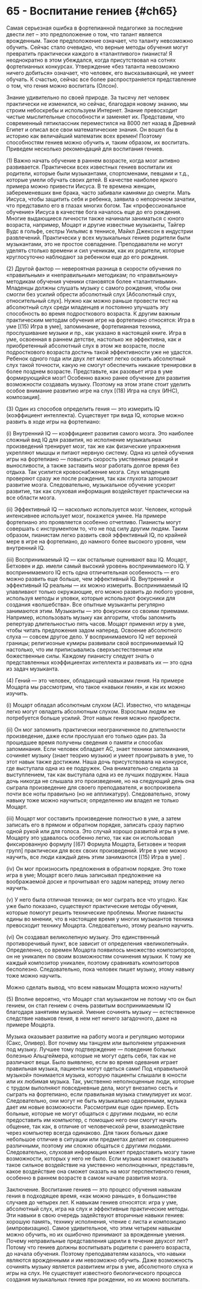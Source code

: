 # 65 - Воспитание гениев {#ch65}

Самая серьезная ошибка в фортепианной педагогике за последние двести лет – это предположение о том, что талант является врожденным. Такое предположение означает, что таланту невозможно обучить. Сейчас стало очевидно, что верные методы обучения могут превратить практически каждого в «талантливого» пианиста! Я неоднократно в этом убеждался, когда присутствовал на сотнях фортепианных конкурсах. Утверждение «без таланта невозможно ничего добиться» означает, что человек, его высказывающий, не умеет обучать. К счастью, сейчас все более распространяется представление о том, что гения можно воспитать (Олсон).

Знание удивительно по своей природе. За тысячу лет человек практически не изменился, но сейчас, благодаря новому знанию, мы строим небоскребы и используем Интернет. Знание превосходит чистые мыслительные способности и заменяет их. Представим, что современный пятиклассник переместился на 8000 лет назад в Древний Египет и описал все свои математические знания. Он вошел бы в историю как величайший математик всех времен! Поэтому способностям гениев можно обучить и, таким образом, их воспитать. Приведем несколько рекомендаций для воспитания гениев.

(1) Важно начать обучение в раннем возрасте, когда мозг активно развивается. Практически всех известных гениев воспитали их родители, которые были музыкантами, спортсменами, певцами и т.д., которые умели обучать своих детей. В качестве наиболее яркого примера можно привести Иисуса. В те времена женщин, забеременевших вне брака, часто забивали камнями до смерти. Мать Иисуса, чтобы защитить себя и ребенка, заявила о непорочном зачатии, что представило его в глазах многих богом. Так «профессиональное обучение» Иисуса в качестве бога началось еще до его рождения. Многие выдающиеся личности также начинали заниматься с юного возраста, например, Моцарт и другие известные музыканты, Тайгер Вудс в гольфе, сестры Уильямс в теннисе, Майкл Джексон в индустрии развлечений. Практически у всех музыкальных гениев родители были музыкантами, это не простое совпадение. Преподаватели не могут уделять столько времени и сил ученикам, как их родители, которые круглосуточно наблюдают за ребенком еще до его рождения.

(2) Другой фактор — невероятная разница в скорости обучения по «правильным» и «неправильным» методикам; по «правильному» методикам обучения ученики становятся более «талантливыми». Младенцы должны слушать музыку с самого рождения, чтобы они смогли без усилий обрести абсолютный слух [Абсолютный слух, относительный слух]. Нужно как можно раньше провести тест на абсолютный слух среди младенцев и постоянно улучшать эту способность во время подросткового возраста. К другим важным практическим методам обучения игре на фортепиано относятся: Игра в уме [(15) Игра в уме], запоминание, фортепианная техника, прослушивание музыки и пр., как указано в настоящей книге. Игра в уме, освоенная в раннем детстве, настолько же эффективна, как и приобретенный абсолютный слух в этом же возрасте, после подросткового возраста достичь такой эффективности уже не удастся. Ребенок одного года или двух лет может легко освоить абсолютный слух такой точности, какую не смогут обеспечить никакие тренировки в более позднем возрасте. Представьте, как разовьет игра в уме формирующийся мозг! Особенно важно ранее обучение для развития возможности создавать музыку. Поэтому на этом этапе стоит уделить особое внимание развитию игре на слух [(18) Игра на слух (ИНС), композиция].

(3) Один из способов определить гения — это измерить IQ (коэффициент интеллекта). Существует три вида IQ, которые можно развить в ходе игры на фортепиано:

(i) Внутренний IQ — коэффициент развития самого мозга. Это наиболее сложный вид IQ для развития, но исполнение музыкальных произведений тренирует мозг, так же как физические упражнения укрепляют мышцы и питают нервную систему. Одна из целей обучения игры на фортепиано — повысить скорость умственных реакций и выносливости, а также заставить мозг работать долгое время без отдыха. Так усилится кровоснабжение мозга. Слух младенцев проверяют сразу же после рождения, так как глухота затормозит развитие мозга. Следовательно, музыкальное обучение ускорит развитие, так как слуховая информация воздействует практически на все области мозга.

(ii) Эффективный IQ — насколько используется мозг. Человек, который интенсивнее использует мозг, покажется умнее. На примере фортепиано это проявляется особенно отчетливо. Пианисты могут совершать с инструментом то, что не под силу другим людям. Таким образом, пианистам легко развить свой эффективный IQ, по крайней мере в игре на фортепиано, до намного более высокого уровня, чем внутренний IQ.

(iii) Воспринимаемый IQ — как остальные оценивают ваш IQ. Моцарт, Бетховен и др. имели самый высокий уровень воспринимаемого IQ. У воспринимаемого IQ есть одна отличительная особенность — его можно развить еще больше, чем эффективный IQ. Внутренний и эффективный IQ реальны — их можно измерить. Воспринимаемый IQ улавливают только окружающие, его можно развить до любого уровня, используя методы и уловки, которые используют фокусники для создания «волшебства». Все опытные музыканты регулярно занимаются этим. Музыканты — это фокусники со своими приемами. Например, использовать музыку как алгоритм, чтобы запомнить репертуар длительностью пять часов. Моцарт применял игру в уме, чтобы читать предложения задом наперед. Освоение абсолютного слуха — совсем другое дело. У воспринимаемого IQ нет верхней границы; религиозные кумиры развивали свой воспринимаемый IQ настолько, что им приписывались сверхъестественные или божественные силы. Каждому пианисту следует знать о представленных коэффициентах интеллекта и развивать их — это одна из задач музыканта.

(4) Гений — это человек, обладающий навыками гения. На примере Моцарта мы рассмотрим, что такое «навыки гения», и как их можно изучить.

(i) Моцарт обладал абсолютным слухом (АС). Известно, что младенцы легко могут овладеть абсолютным слухом. Взрослым людям же потребуется больше усилий. Этот навык гения можно приобрести.

(ii) Он мог запомнить практически неограниченное по длительности произведение, даже если прослушал его только один раз. За прошедшее время получены сведения о памяти и способах запоминания. Если человек обладает АС, знает техники запоминания, сочиняет музыку (знает теорию музыки) и умеет проигрывать в уме, то этот навык также достижим. Наша дочь присутствовала на конкурсе, где выступала одна из ее подружек. Она внимательно следила за выступлением, так как выступала одна из ее лучших подружек. Наша дочь никогда не слышала это произведение, но на следующий день она сыграла произведение для своего преподавателя, и воспроизвела почти все ноты правильно (но не аппликатуру). Следовательно, этому навыку тоже можно научиться; определенно им владел не только Моцарт.

(iii) Моцарт мог составить произведение полностью в уме, а затем записать его в прямом и обратном порядке, записать сразу партию одной рукой или для голоса. Это случай хорошо развитой игры в уме. Моцарту это удавалось особенно легко, так как он использовал фиксированную формулу [(67) Формула Моцарта, Бетховен и теория групп] практически для всех своих произведений. Игре в уме можно научить, все люди каждый день этим занимаются [(15) Игра в уме] .

(iv) Он мог произносить предложения в обратном порядке. Это тоже игра в уме; Моцарт всего лишь записывал предложение на воображаемой доске и прочитывал его задом наперед; этому легко научить.

(v) У него была отличная техника; он мог сыграть все что угодно. Как уже было показано, существуют практические методы обучения, которые помогут решить технические проблемы. Многие пианисты едины во мнении, что в настоящее время у многих музыкантов техника превосходит технику Моцарта. Следовательно, этому реально научить.

(vi) Он создавал великолепную музыку. Это единственный противоречивый пункт, все зависит от определения «великолепный». Определенно, со времен Моцарта появилось множество композиторов, он не уникален по своим возможностям сочинения музыки. К тому же каждый композитор уникален, поэтому сравнивать композиторов бесполезно. Следовательно, пока человек пишет музыку, этому навыку тоже можно научить.

Можно сделать вывод, что всем навыкам Моцарта можно научить!

(5) Вполне вероятно, что Моцарт стал музыкантом не потому что он был гением, он стал гением с очень развитым воспринимаемым IQ благодаря занятиям музыкой. Умение сочинять музыку — естественное следствие навыков гения, в нем нет ничего загадочного, даже на примере Моцарта.

Музыка оказывает развитие на работу мозга и регуляцию моторики (Сакс, Оливер). Вот почему мы танцуем или выполняем упражнения под музыку. Лучшее тому подтверждение — поведение больных болезнью Альцгеймера, которые не могут одеть себя, так как не различают вещи. Было выявлено, если во время одевания играет правильная музыка, пациенты могут одеться сами! Под «правильной музыкой» понимается музыка, которую пациенты слышали в юности или их любимая музыка. Так, умственно неполноценные люди, которые с трудом выполняют повседневные дела, могут внезапно сесть и сыграть на фортепиано, если правильная музыка стимулирует их мозг. Следовательно, они могут не быть музыкально одаренными, музыка дает им новые возможности. Рассмотрим еще один пример. Есть больные, которые не могут общаться с другими людьми, но если предоставить им компьютер, с помощью него они смогут начать общение, так как, в отличие от человеческой речи, взаимодействие через компьютер всегда одинаково. Для таких больных даже небольшое отличие в ситуации или предметах делает их совершенно различными, поэтому им сложно общаться с другими людьми. Следовательно, слуховая информация может предоставить мозгу такие возможности, которых у него не было. Если музыка может оказывать такое сильное воздействие на умственно неполноценных, представьте, какое воздействие она сможет оказать на мозг перспективного гения, особенно в раннем возрасте в самом начале развития мозга.

Заключение. Воспитание гениев — это процесс обучения навыкам гения в подходящее время, «как можно раньше», в большинстве случаев до четырех лет. К навыкам гениев относятся: игра у уме, абсолютный слух, игра на слух и эффективные практические методы. Эти навыки в свою очередь задействуют вторичные навыки гениев: хорошую память, технику исполнения, чтение с листа и композицию (импровизацию). Самое удивительное, что этим четырем навыкам можно обучить, но их ошибочно принимают за врожденные умения. Почему неправильные представления царили в течение двухсот лет? Потому что гениев должны воспитывать родители с раннего возраста, до начала обучения. Поэтому преподавателям казалось, что навыки являются врожденными и им невозможно обучить. Даже возможность сочинять музыку является развитием игры в уме, абсолютного слуха и игры на слух. Не существует известного биологического процесса создания музыкальных гениев при рождении, но их можно воспитать.

